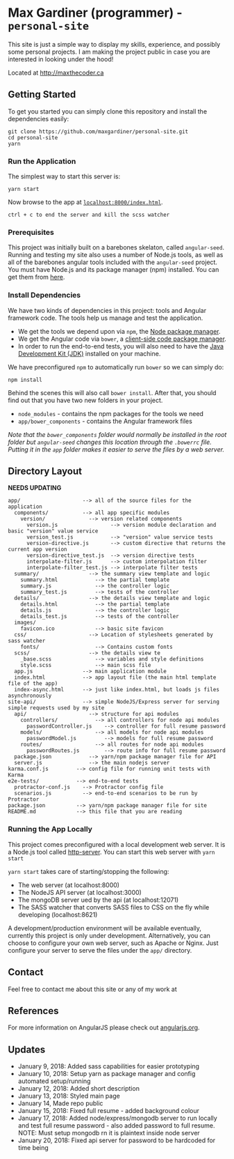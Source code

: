 # Max Gardiner (programmer) - `personal-site`

This site is just a simple way to display my skills, experience,
and possibly some personal projects. I am making the project public
in case you are interested in looking under the hood!

Located at http://maxthecoder.ca

## Getting Started

To get you started you can simply clone this repository and install the dependencies easily:
```
git clone https://github.com/maxgardiner/personal-site.git
cd personal-site
yarn
```

### Run the Application

The simplest way to start this server is:

```
yarn start
```

Now browse to the app at [`localhost:8000/index.html`][local-app-url].

```
ctrl + c to end the server and kill the scss watcher
```


### Prerequisites

This project was initially built on a barebones skelaton, called `angular-seed`.
Running and testing my site also uses a number of Node.js tools, as well as all
of the barebones angular tools included with the  `angular-seed` project. You
must have Node.js and its package manager (npm) installed. You can get them from [here][node].

### Install Dependencies

We have two kinds of dependencies in this project: tools and Angular framework code. The tools help
us manage and test the application.

* We get the tools we depend upon via `npm`, the [Node package manager][npm].
* We get the Angular code via `bower`, a [client-side code package manager][bower].
* In order to run the end-to-end tests, you will also need to have the
  [Java Development Kit (JDK)][jdk] installed on your machine.

We have preconfigured `npm` to automatically run `bower` so we can simply do:

```
npm install
```

Behind the scenes this will also call `bower install`. After that, you should find out that you have
two new folders in your project.

* `node_modules` - contains the npm packages for the tools we need
* `app/bower_components` - contains the Angular framework files

*Note that the `bower_components` folder would normally be installed in the root folder but
`angular-seed` changes this location through the `.bowerrc` file. Putting it in the `app` folder
makes it easier to serve the files by a web server.*

## Directory Layout

**NEEDS UPDATING**

```
app/                    --> all of the source files for the application
  components/           --> all app specific modules
    version/              --> version related components
      version.js                 --> version module declaration and basic "version" value service
      version_test.js            --> "version" value service tests
      version-directive.js       --> custom directive that returns the current app version
      version-directive_test.js  --> version directive tests
      interpolate-filter.js      --> custom interpolation filter
      interpolate-filter_test.js --> interpolate filter tests
  summary/                --> the summary view template and logic
    summary.html            --> the partial template
    summary.js              --> the controller logic
    summary_test.js         --> tests of the controller
  details/                --> the details view template and logic
    details.html            --> the partial template
    details.js              --> the controller logic
    details_test.js         --> tests of the controller
  images/
    favicon.ico             --> basic site favicon
  css/                    --> Location of stylesheets generated by sass watcher
    fonts/                  --> Contains custom fonts
  scss/                   --> the details view te
    _base.scss              --> variables and style definitions
    style.scss              --> main scss file
  app.js                --> main application module
  index.html            --> app layout file (the main html template file of the app)
  index-async.html      --> just like index.html, but loads js files asynchronously
site-api/               --> simple NodeJS/Express server for serving simple requests used by my site
  api/                    --> structure for api modules
    controllers/            --> all controllers for node api modules
      passwordController.js    --> controller for full resume password
    models/                 --> all models for node api modules
      passwordModel.js         --> models for full resume password
    routes/                 --> all routes for node api modules
      passwordRoutes.js        --> route info for full resume password
  package.json            --> yarn/npm package manager file for API
  server.js               --> the main nodejs server
karma.conf.js         --> config file for running unit tests with Karma
e2e-tests/            --> end-to-end tests
  protractor-conf.js    --> Protractor config file
  scenarios.js          --> end-to-end scenarios to be run by Protractor
package.json          --> yarn/npm package manager file for site
README.md             --> this file that you are reading
```


### Running the App Locally

This project comes preconfigured with a local development web server. It is a Node.js
tool called [http-server][http-server]. You can start this web server with `yarn start`

`yarn start` takes care of starting/stopping the following:
- The web server (at localhost:8000)
- The NodeJS API server (at localhost:3000)
- The mongoDB server ued by the api (at localhost:12071)
- The SASS watcher that converts SASS files to CSS on the fly while developing (localhost:8621)

A development/production environment will be available eventually, currently this project is only under development. Alternatively, you can choose to configure your own web server, such as Apache or Nginx. Just
configure your server to serve the files under the `app/` directory.

## Contact

Feel free to contact me about this site or any of my work at

## References

For more information on AngularJS please check out [angularjs.org][angularjs].

[angularjs]: https://angularjs.org/
[bower]: http://bower.io/
[git]: https://git-scm.com/
[http-server]: https://github.com/indexzero/http-server
[jasmine]: https://jasmine.github.io/
[jdk]: https://wikipedia.org/wiki/Java_Development_Kit
[jdk-download]: http://www.oracle.com/technetwork/java/javase/downloads
[karma]: https://karma-runner.github.io/
[local-app-url]: http://localhost:8000/index.html
[node]: https://nodejs.org/
[npm]: https://www.npmjs.org/
[protractor]: http://www.protractortest.org/
[selenium]: http://docs.seleniumhq.org/
[travis]: https://travis-ci.org/
[travis-docs]: https://docs.travis-ci.com/user/getting-started

## Updates

* January 9, 2018: Added sass capabilities for easier prototyping
* January 10, 2018: Setup yarn as package manager and config automated setup/running
* January 12, 2018: Added short description
* January 13, 2018: Styled main page
* January 14, Made repo public
* January 15, 2018: Fixed full resume - added background colour
* January 17, 2018: Added node/express/mongodb server to run locally and test full resume password - also added password to full resume. NOTE: Must setup mongodb rn it is plaintext inside node server
* January 20, 2018: Fixed api server for password to be hardcoded for time being